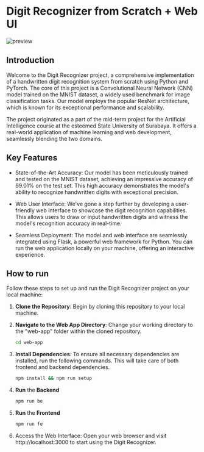 # Digit Recognizer from Scratch + Web UI

<img src="docs/preview.png" alt="preview"/>

## Introduction

Welcome to the Digit Recognizer project, a comprehensive implementation of a handwritten digit recognition system from scratch using Python and PyTorch. The core of this project is a Convolutional Neural Network (CNN) model trained on the MNIST dataset, a widely used benchmark for image classification tasks. Our model employs the popular ResNet architecture, which is known for its exceptional performance and scalability.

The project originated as a part of the mid-term project for the Artificial Intelligence course at the esteemed State University of Surabaya. It offers a real-world application of machine learning and web development, seamlessly blending the two domains.

## Key Features
- State-of-the-Art Accuracy: Our model has been meticulously trained and tested on the MNIST dataset, achieving an impressive accuracy of 99.01% on the test set. This high accuracy demonstrates the model's ability to recognize handwritten digits with exceptional precision.

- Web User Interface: We've gone a step further by developing a user-friendly web interface to showcase the digit recognition capabilities. This allows users to draw or input handwritten digits and witness the model's recognition accuracy in real-time.

- Seamless Deployment: The model and web interface are seamlessly integrated using Flask, a powerful web framework for Python. You can run the web application locally on your machine, offering an interactive experience.

## How to run
Follow these steps to set up and run the Digit Recognizer project on your local machine:

1. **Clone the Repository**: Begin by cloning this repository to your local machine.
2. **Navigate to the Web App Directory**: Change your working directory to the "web-app" folder within the cloned repository.
    ```bash
    cd web-app
    ```

3. **Install Dependencies**: To ensure all necessary dependencies are installed, run the following commands. This will take care of both frontend and backend dependencies.

    ```bash
    npm install && npm run setup
    ```

4. **Run** the **Backend**
    ```bash
    npm run be
    ```

5. **Run** the **Frontend**
    ```bash
    npm run fe
    ```

6. Access the Web Interface: Open your web browser and visit http://localhost:3000 to start using the Digit Recognizer.
